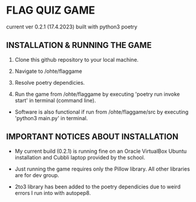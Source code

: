 # FLAG QUIZ GAME

current ver 0.2.1 (17.4.2023)
built with python3 poetry

## INSTALLATION & RUNNING THE GAME

1. Clone this github repository to your local machine.

2. Navigate to /ohte/flaggame

3. Resolve poetry dependicies.

4. Run the game from /ohte/flaggame by executing 'poetry run invoke start' in terminal (command line).

- Software is also functional if run from /ohte/flaggame/src by executing 'python3 main.py' in terminal.

## IMPORTANT NOTICES ABOUT INSTALLATION

- My current build (0.2.1) is running fine on an Oracle VirtualBox Ubuntu installation and Cubbli laptop provided by the school.

- Just running the game requires only the Pillow library. All other libraries are for dev group.

- 2to3 library has been added to the poetry dependicies due to weird errors I run into with autopep8.
